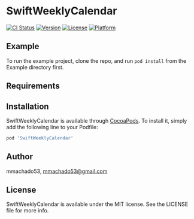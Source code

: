 # SwiftWeeklyCalendar

[![CI Status](https://img.shields.io/travis/mmachado53/SwiftWeeklyCalendar.svg?style=flat)](https://travis-ci.org/mmachado53/SwiftWeeklyCalendar)
[![Version](https://img.shields.io/cocoapods/v/SwiftWeeklyCalendar.svg?style=flat)](https://cocoapods.org/pods/SwiftWeeklyCalendar)
[![License](https://img.shields.io/cocoapods/l/SwiftWeeklyCalendar.svg?style=flat)](https://cocoapods.org/pods/SwiftWeeklyCalendar)
[![Platform](https://img.shields.io/cocoapods/p/SwiftWeeklyCalendar.svg?style=flat)](https://cocoapods.org/pods/SwiftWeeklyCalendar)

## Example

To run the example project, clone the repo, and run `pod install` from the Example directory first.

## Requirements

## Installation

SwiftWeeklyCalendar is available through [CocoaPods](https://cocoapods.org). To install
it, simply add the following line to your Podfile:

```ruby
pod 'SwiftWeeklyCalendar'
```

## Author

mmachado53, mmachado53@gmail.com

## License

SwiftWeeklyCalendar is available under the MIT license. See the LICENSE file for more info.
